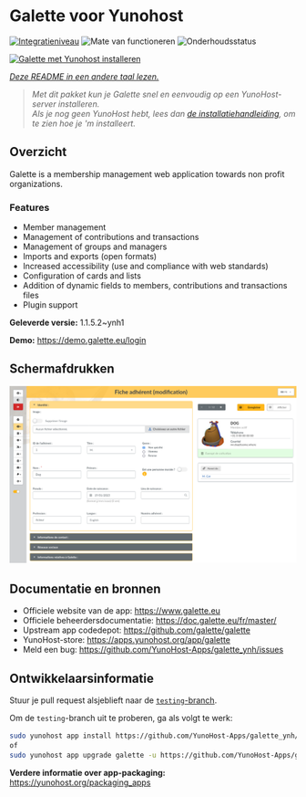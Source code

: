 <!--
NB: Deze README is automatisch gegenereerd door <https://github.com/YunoHost/apps/tree/master/tools/readme_generator>
Hij mag NIET handmatig aangepast worden.
-->

# Galette voor Yunohost

[![Integratieniveau](https://apps.yunohost.org/badge/integration/galette)](https://ci-apps.yunohost.org/ci/apps/galette/)
![Mate van functioneren](https://apps.yunohost.org/badge/state/galette)
![Onderhoudsstatus](https://apps.yunohost.org/badge/maintained/galette)

[![Galette met Yunohost installeren](https://install-app.yunohost.org/install-with-yunohost.svg)](https://install-app.yunohost.org/?app=galette)

*[Deze README in een andere taal lezen.](./ALL_README.md)*

> *Met dit pakket kun je Galette snel en eenvoudig op een YunoHost-server installeren.*  
> *Als je nog geen YunoHost hebt, lees dan [de installatiehandleiding](https://yunohost.org/install), om te zien hoe je 'm installeert.*

## Overzicht

Galette is a membership management web application towards non profit organizations.

### Features

- Member management
- Management of contributions and transactions
- Management of groups and managers
- Imports and exports (open formats)
- Increased accessibility (use and compliance with web standards)
- Configuration of cards and lists
- Addition of dynamic fields to members, contributions and transactions files
- Plugin support


**Geleverde versie:** 1.1.5.2~ynh1

**Demo:** <https://demo.galette.eu/login>

## Schermafdrukken

![Schermafdrukken van Galette](./doc/screenshots/edit_member.png)

## Documentatie en bronnen

- Officiele website van de app: <https://www.galette.eu>
- Officiele beheerdersdocumentatie: <https://doc.galette.eu/fr/master/>
- Upstream app codedepot: <https://github.com/galette/galette>
- YunoHost-store: <https://apps.yunohost.org/app/galette>
- Meld een bug: <https://github.com/YunoHost-Apps/galette_ynh/issues>

## Ontwikkelaarsinformatie

Stuur je pull request alsjeblieft naar de [`testing`-branch](https://github.com/YunoHost-Apps/galette_ynh/tree/testing).

Om de `testing`-branch uit te proberen, ga als volgt te werk:

```bash
sudo yunohost app install https://github.com/YunoHost-Apps/galette_ynh/tree/testing --debug
of
sudo yunohost app upgrade galette -u https://github.com/YunoHost-Apps/galette_ynh/tree/testing --debug
```

**Verdere informatie over app-packaging:** <https://yunohost.org/packaging_apps>
